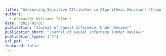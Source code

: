 ```yaml
---
title: "Addressing Sensitive Attributes in Algorithmic Decisions through Extended Conditional Independence"
authors:
  - Alexander Williams Tolbert
date: "2023-01-01"
publication: "Journal of Causal Infernece (Under Review)"
publication_short: "Journal of Causal Infernece (Under Review)"
publication_types: ["2"]
url_pdf: ""
featured: false
---
```


 

 
 